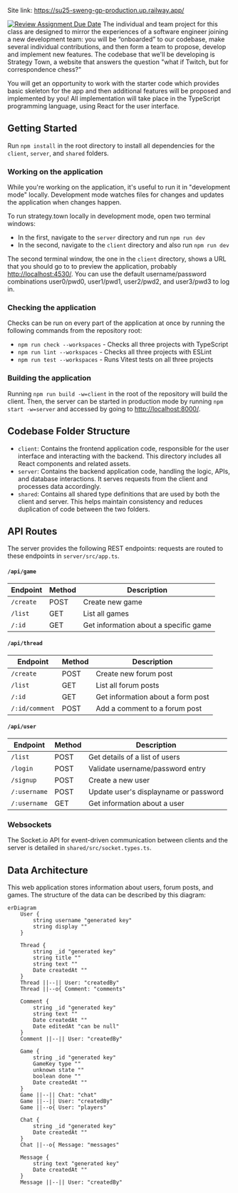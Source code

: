 Site link: https://su25-sweng-gp-production.up.railway.app/

[![Review Assignment Due Date](https://classroom.github.com/assets/deadline-readme-button-22041afd0340ce965d47ae6ef1cefeee28c7c493a6346c4f15d667ab976d596c.svg)](https://classroom.github.com/a/OnAz80AO)
The individual and team project for this class are designed to mirror the experiences of a software
engineer joining a new development team: you will be “onboarded” to our codebase, make several
individual contributions, and then form a team to propose, develop and implement new features. The
codebase that we'll be developing is Strategy Town, a website that answers the question "what if
Twitch, but for correspondence chess?"

You will get an opportunity to work with the starter code which provides basic skeleton for the app
and then additional features will be proposed and implemented by you! All implementation will take
place in the TypeScript programming language, using React for the user interface.

## Getting Started

Run `npm install` in the root directory to install all dependencies for the `client`, `server`, and
`shared` folders.

### Working on the application

While you're working on the application, it's useful to run it in "development mode" locally.
Development mode watches files for changes and updates the application when changes happen.

To run strategy.town locally in development mode, open two terminal windows:

- In the first, navigate to the `server` directory and run `npm run dev`
- In the second, navigate to the `client` directory and also run `npm run dev`

The second terminal window, the one in the `client` directory, shows a URL that you should go to to
preview the application, probably <http://localhost:4530/>. You can use the default
username/password combinations user0/pwd0, user1/pwd1, user2/pwd2, and user3/pwd3 to log in.

### Checking the application

Checks can be run on every part of the application at once by running the following commands from
the repository root:

- `npm run check --workspaces` - Checks all three projects with TypeScript
- `npm run lint --workspaces` - Checks all three projects with ESLint
- `npm run test --workspaces` - Runs Vitest tests on all three projects

### Building the application

Running `npm run build -w=client` in the root of the repository will build the client. Then, the
server can be started in production mode by running `npm start -w=server` and accessed by going to
<http://localhost:8000/>.

## Codebase Folder Structure

- `client`: Contains the frontend application code, responsible for the user interface and
  interacting with the backend. This directory includes all React components and related assets.
- `server`: Contains the backend application code, handling the logic, APIs, and database
  interactions. It serves requests from the client and processes data accordingly.
- `shared`: Contains all shared type definitions that are used by both the client and server. This
  helps maintain consistency and reduces duplication of code between the two folders.

## API Routes

The server provides the following REST endpoints: requests are routed to these endpoints in
`server/src/app.ts`.

#### `/api/game`

| Endpoint  | Method | Description                           |
| --------- | ------ | ------------------------------------- |
| `/create` | POST   | Create new game                       |
| `/list`   | GET    | List all games                        |
| `/:id`    | GET    | Get information about a specific game |

#### `/api/thread`

| Endpoint       | Method | Description                       |
| -------------- | ------ | --------------------------------- |
| `/create`      | POST   | Create new forum post             |
| `/list`        | GET    | List all forum posts              |
| `/:id`         | GET    | Get information about a form post |
| `/:id/comment` | POST   | Add a comment to a forum post     |

#### `/api/user`

| Endpoint     | Method | Description                           |
| ------------ | ------ | ------------------------------------- |
| `/list`      | POST   | Get details of a list of users        |
| `/login`     | POST   | Validate username/password entry      |
| `/signup`    | POST   | Create a new user                     |
| `/:username` | POST   | Update user's displayname or password |
| `/:username` | GET    | Get information about a user          |

### Websockets

The Socket.io API for event-driven communication between clients and the server is detailed in
`shared/src/socket.types.ts`.

## Data Architecture

This web application stores information about users, forum posts, and games. The structure of the
data can be described by this diagram:

```mermaid
erDiagram
    User {
        string username "generated key"
        string display ""
    }

    Thread {
        string _id "generated key"
        string title ""
        string text ""
        Date createdAt ""
    }
    Thread ||--|| User: "createdBy"
    Thread ||--o{ Comment: "comments"

    Comment {
        string _id "generated key"
        string text ""
        Date createdAt ""
        Date editedAt "can be null"
    }
    Comment ||--|| User: "createdBy"

    Game {
        string _id "generated key"
        GameKey type ""
        unknown state ""
        boolean done ""
        Date createdAt ""
    }
    Game ||--|| Chat: "chat"
    Game ||--|| User: "createdBy"
    Game ||--o{ User: "players"

    Chat {
        string _id "generated key"
        Date createdAt ""
    }
    Chat ||--o{ Message: "messages"

    Message {
        string text "generated key"
        Date createdAt ""
    }
    Message ||--|| User: "createdBy"
```
